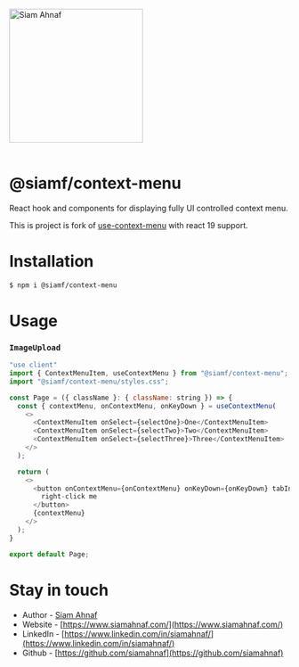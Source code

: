 <br/>
<picture>
  <source media="(prefers-color-scheme: dark)" srcset="https://res.cloudinary.com/dub0dpenl/image/upload/v1731780157/Personal%20Logo/logo-white_e6fujz.png">
  <source media="(prefers-color-scheme: light)" srcset="https://res.cloudinary.com/dub0dpenl/image/upload/v1731780152/Personal%20Logo/logo-dark_qqwrqu.png">
  <img alt="Siam Ahnaf" src="https://res.cloudinary.com/dub0dpenl/image/upload/v1731780152/Personal%20Logo/logo-dark_qqwrqu.png" height="auto" width="240">
</picture> 
<br/> <br/>

# @siamf/context-menu
React hook and components for displaying fully UI controlled context menu.

This is project is fork of [use-context-menu](https://github.com/bvaughn/use-context-menu) with react 19 support.

# Installation

```bash
$ npm i @siamf/context-menu
```

# Usage

### `ImageUpload`

```javascript
"use client"
import { ContextMenuItem, useContextMenu } from "@siamf/context-menu";
import "@siamf/context-menu/styles.css";

const Page = ({ className }: { className: string }) => {
  const { contextMenu, onContextMenu, onKeyDown } = useContextMenu(
    <>
      <ContextMenuItem onSelect={selectOne}>One</ContextMenuItem>
      <ContextMenuItem onSelect={selectTwo}>Two</ContextMenuItem>
      <ContextMenuItem onSelect={selectThree}>Three</ContextMenuItem>
    </>
  );

  return (
    <>
      <button onContextMenu={onContextMenu} onKeyDown={onKeyDown} tabIndex={0}>
        right-click me
      </button>
      {contextMenu}
    </>
  );
}

export default Page;
```

# Stay in touch

- Author - [Siam Ahnaf](https://www.siamahnaf.com/)
- Website - [https://www.siamahnaf.com/](https://www.siamahnaf.com/)
- LinkedIn - [https://www.linkedin.com/in/siamahnaf/](https://www.linkedin.com/in/siamahnaf/)
- Github - [https://github.com/siamahnaf](https://github.com/siamahnaf)